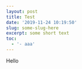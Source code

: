 ```yaml
---
layout: post
title: Test
date: '2019-11-24 10:19:50'
slug: some-slug-here
excerpt: some short text
toc:
  - '- aaa'
---
```

Hello
